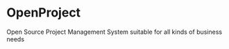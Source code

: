 OpenProject
===========

Open Source Project Management System suitable for all kinds of business needs
